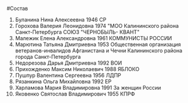#Состав
1. Буланина Нина Алексеевна 1946 СР
2. Горохова Валерия Леонидовна 1974 \"МОО Калининского района Санкт-Петербурга СОЮЗ \"ЧЕРНОБЫЛЬ- КВАНТ\"
3. Малежик Елена Александровна 1961 КОММУНИСТЫ РОССИИ
4. Марютина Татьяна Дмитриевна 1953 Общественная организация ветеранов-инвалидов Афганистана и Чечни Калининского района города Санкт-Петербурга
5. Недорезова Дарья Дмитриевна 1992 ВОИ
6. Прихожденко Максим Николаевич 1988 ЯБЛОКО
7. Пушпур Валентина Сергеевна 1956 ЛДПР
8. Рязанкина Ольга Михайловна 1992 ЕР
9. Харламова Мария Владимировна 1991 За женщин России
10. Яковенко Святослав Владимирович 1955 КПРФ
